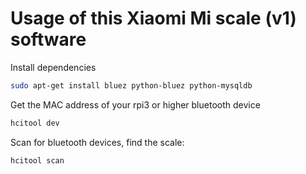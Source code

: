 # Usage of this Xiaomi Mi scale (v1) software

Install dependencies

```bash
sudo apt-get install bluez python-bluez python-mysqldb
```

Get the MAC address of your rpi3 or higher bluetooth device

```bash
hcitool dev
```

Scan for bluetooth devices, find the scale:

```bash
hcitool scan
```
